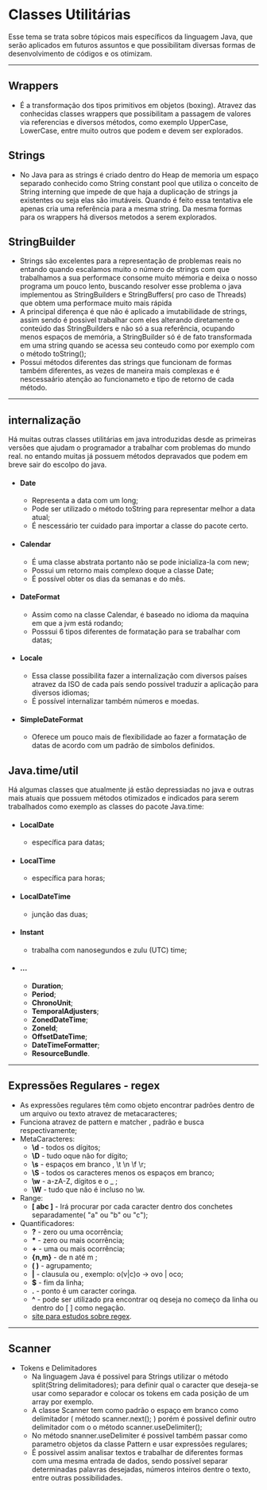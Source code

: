 # Classes Utilitárias 
Esse tema se trata sobre tópicos mais específicos da linguagem Java, que serão aplicados em futuros assuntos e que possibilitam diversas formas de desenvolvimento de códigos e os otimizam. 

---
 ## Wrappers 

 - É a transformação dos tipos primitivos em objetos (boxing). Atravez das conhecidas classes wrappers que possibilitam a passagem de valores via referencias e diversos métodos, como exemplo UpperCase, LowerCase, entre muito outros que podem e devem ser explorados.

## Strings 

- No Java para as strings é criado dentro do Heap de memoria um espaço separado conhecido como String constant pool que utiliza o conceito de String interning que impede de que haja a duplicação de strings ja existentes ou seja elas são imutáveis. Quando é  feito essa tentativa ele apenas cria uma referência para a mesma string. Da mesma formas para os wrappers há diversos metodos a serem explorados.
## StringBuilder 
- Strings são excelentes para a representação de problemas reais no entando quando escalamos muito o número de strings com que trabalhamos a sua performace consome muito mémoria e deixa o nosso programa um pouco lento, buscando resolver esse problema o java implementou as StringBuilders e StringBuffers( pro caso de Threads) que obtem uma performace muito mais rápida 
- A principal diferença é que não é aplicado a imutabilidade de strings, assim sendo é possivel trabalhar com eles alterando diretamente o conteúdo das StringBuilders e não só a sua referência, ocupando menos espaços de memória, a StringBuilder só é de fato transformada em uma string quando se acessa seu conteudo como por exemplo com o método toString(); 
- Possui métodos diferentes das strings que funcionam de formas também diferentes, as vezes de maneira mais complexas e é nescessaário atenção ao funcionameto e tipo de retorno de cada método.  
---
##  internalização

  Há muitas outras classes utilitárias em java introduzidas desde as primeiras versões que ajudam o programador a trabalhar com problemas do mundo real. no entando muitas já possuem métodos depravados que podem em breve sair do escolpo do java. 

  - #### Date 
    - Representa a data com um long;
    - Pode ser utilizado o método toString para representar melhor a data atual;
    - É nescessário ter cuidado para importar a classe do pacote certo.
  - #### Calendar 
    - É uma classe abstrata portanto não se pode inicializa-la com new; 
    - Possui um retorno mais complexo doque a classe Date;
    - É possível obter os dias da semanas e do mês.
  - #### DateFormat
    - Assim como na classe Calendar, é baseado no idioma da maquina em que a jvm está rodando;
    - Posssui 6 tipos diferentes de formatação para se trabalhar com datas;
  - #### Locale
    - Essa classe possibilita fazer a internalização com diversos países atravez da ISO de cada país sendo possível traduzir a aplicação para diversos idiomas;
    - É possível internalizar também números e moedas.
  - #### SimpleDateFormat
    - Oferece um pouco mais de flexibilidade ao fazer a formatação de datas de acordo com um padrão de símbolos definidos.
## Java.time/util
Há algumas classes que atualmente já estão depressiadas no java e outras mais atuais que possuem métodos otimizados e indicados para serem trabalhados como exemplo as classes do pacote Java.time: 
 - ####  LocalDate 
   -   específica para datas;
- #### LocalTime
  -  específica para horas;
- #### LocalDateTime
  -  junção das duas;
- ####  Instant
  -  trabalha com nanosegundos e zulu (UTC) time;
- #### ...
  - **Duration**;
  - **Period**;
  - **ChronoUnit**;
  - **TemporalAdjusters**;
  - **ZonedDateTime**;
  - **ZoneId**;
  - **OffsetDateTime**;
  - **DateTimeFormatter**;
  - **ResourceBundle**.
  
---
## Expressões Regulares - regex 

  - As expressões regulares têm como objeto encontrar padrões dentro de um arquivo ou texto atravez de metacaracteres;
  - Funciona atravez de pattern e matcher , padrão e busca respectivamente; 
- MetaCaracteres:
  - **\d** -  todos os dígitos;
  - **\D** - tudo oque não for dígito;
  - **\s** - espaços em branco , \t \n \f \r; 
  - **\S** - todos os caracteres menos os espaços em branco;
  - **\w** - a-zA-Z, dígitos e o _ ;
  - **\W** - tudo que não é incluso no \w.
- Range:
  - **[ abc ]** - Irá procurar por cada caracter dentro dos conchetes separadamente( "a" ou "b" ou "c"); 
- Quantificadores:
  - **?** - zero ou uma ocorrência;
  - **\*** - zero ou mais ocorrência; 
  - **+** - uma ou mais ocorrência;
  - **{n,m}** - de n até m ; 
  - **( )** - agrupamento;
  - **|** - clausula ou , exemplo: o(v|c)o -> ovo | oco;  
  - **$** - fim da linha; 
  - **.** - ponto é um caracter coringa.
  - **^** - pode ser utilizado pra encontrar oq deseja no começo da linha ou dentro do [ ] como negação.
  - [site para estudos sobre regex](https://regexr.com/).
___
## Scanner
- Tokens e Delimitadores
  - Na linguagem Java é possivel para Strings utilizar o método split(String delimitadores); para definir qual o caracter que deseja-se usar como separador e colocar os tokens em cada posição de um array por exemplo. 
  - A classe Scanner tem como padrão o espaço em branco como delimitador ( método scanner.next(); ) porém é possivel definir outro delimitador com o o método scanner.useDelimiter();
  - No método snanner.useDelimiter é possivel também passar como parametro objetos da classe Pattern e usar expressões regulares;
  - É possivel assim analisar textos e trabalhar de diferentes formas com uma mesma entrada de dados, sendo possível separar determinadas palavras desejadas, números inteiros dentre o texto, entre outras possibilidades.
